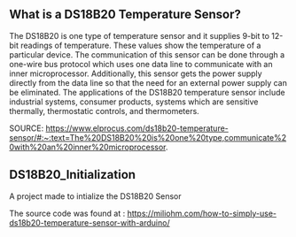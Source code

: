 What is a DS18B20 Temperature Sensor?
------------------------------------------


The DS18B20 is one type of temperature sensor and it supplies 9-bit to 12-bit readings of temperature. These values show the temperature of a particular device. The communication of this sensor can be done through a one-wire bus protocol which uses one data line to communicate with an inner microprocessor. Additionally, this sensor gets the power supply directly from the data line so that the need for an external power supply can be eliminated. The applications of the DS18B20 temperature sensor include industrial systems, consumer products, systems which are sensitive thermally, thermostatic controls, and thermometers.

SOURCE: https://www.elprocus.com/ds18b20-temperature-sensor/#:~:text=The%20DS18B20%20is%20one%20type,communicate%20with%20an%20inner%20microprocessor.


DS18B20_Initialization
----------------------------

A project made to intialize the DS18B20 Sensor


The source code was found at : https://miliohm.com/how-to-simply-use-ds18b20-temperature-sensor-with-arduino/
